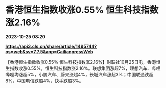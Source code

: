 # 香港恒生指数收涨0.55% 恒生科技指数涨2.16%

**2023-10-25 08:20**

**https://api3.cls.cn/share/article/1495744?os=web&sv=7.7.5&app=CailianpressWeb**

【香港恒生指数收涨0.55% 恒生科技指数涨2.16%】财联社10月25日电，香港恒生指数收涨0.55%，恒生科技指数涨2.16%。联想集团涨超7%，理想汽车、哔哩哔哩均涨超5%，小鹏汽车、蔚来涨超4%，长城汽车涨超3%；中国联通跌超8%，中国电信跌超4%，快手跌超3%。